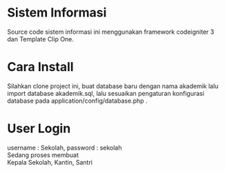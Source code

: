 # Sistem Informasi
Source code sistem informasi ini menggunakan framework codeigniter 3 dan Template Clip One. 

# Cara Install
Silahkan clone project ini, buat database baru dengan nama akademik lalu import database akademik.sql, lalu sesuaikan pengaturan konfigurasi database pada application/config/database.php .
# User Login
username : Sekolah, password : sekolah
<br>
Sedang proses membuat
<br>
Kepala Sekolah, Kantin, Santri
